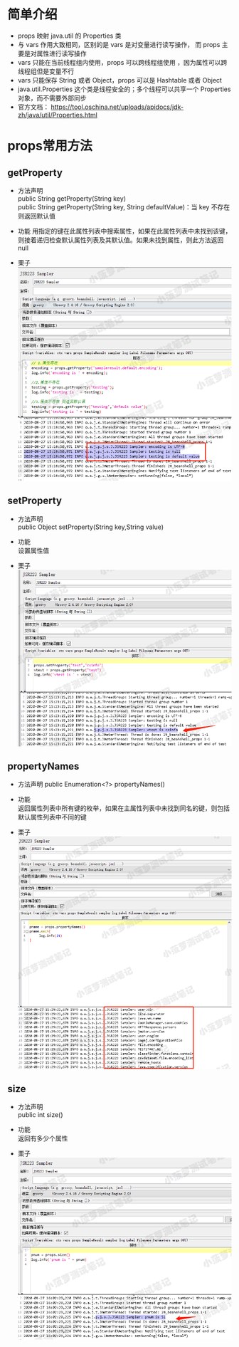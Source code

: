 # 简单介绍
* props 映射 java.util 的 Properties 类
* 与 vars 作用大致相同，区别的是 vars 是对变量进行读写操作， 而 props 主要是对属性进行读写操作
* vars 只能在当前线程组内使用，props 可以跨线程组使用 ，因为属性可以跨线程组但是变量不行
* vars 只能保存 String 或者 Object，props 可以是 Hashtable 或者 Object
* java.util.Properties 这个类是线程安全的；多个线程可以共享一个 Properties 对象，而不需要外部同步
* 官方文档： https://tool.oschina.net/uploads/apidocs/jdk-zh/java/util/Properties.html
 

# props常用方法
## getProperty
* 方法声明  
public String getProperty(String key)  
public String getProperty(String key, String defaultValue)：当 key 不存在则返回默认值  

* 功能
用指定的键在此属性列表中搜索属性，如果在此属性列表中未找到该键，则接着递归检查默认属性列表及其默认值。如果未找到属性，则此方法返回 null

* 栗子
![img_9.png](imgs/img_9.png)

## setProperty
* 方法声明  
public Object setProperty(String key,String value)

* 功能  
设置属性值

* 栗子
![img_10.png](imgs/img_10.png)

## propertyNames
* 方法声明
public Enumeration<?> propertyNames()

* 功能  
返回属性列表中所有键的枚举，如果在主属性列表中未找到同名的键，则包括默认属性列表中不同的键

* 栗子
![img_11.png](imgs/img_11.png)

## size
* 方法声明  
public int size()

* 功能  
返回有多少个属性

* 栗子
![img_12.png](imgs/img_12.png)